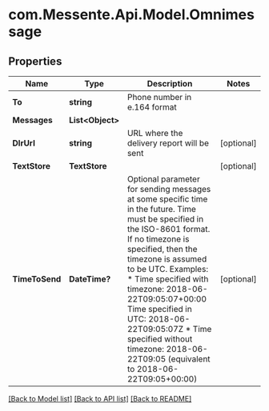 # com.Messente.Api.Model.Omnimessage
## Properties

Name | Type | Description | Notes
------------ | ------------- | ------------- | -------------
**To** | **string** | Phone number in e.164 format | 
**Messages** | **List&lt;Object&gt;** |  | 
**DlrUrl** | **string** | URL where the delivery report will be sent | [optional] 
**TextStore** | **TextStore** |  | [optional] 
**TimeToSend** | **DateTime?** | Optional parameter for sending messages at some specific time in the future.   Time must be specified in the ISO-8601 format.   If no timezone is specified, then the timezone is assumed to be UTC.    Examples:    * Time specified with timezone: 2018-06-22T09:05:07+00:00 Time specified in UTC: 2018-06-22T09:05:07Z   * Time specified without timezone: 2018-06-22T09:05 (equivalent to 2018-06-22T09:05+00:00) | [optional] 

[[Back to Model list]](../README.md#documentation-for-models) [[Back to API list]](../README.md#documentation-for-api-endpoints) [[Back to README]](../README.md)

